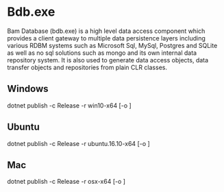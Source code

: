 ﻿# Bdb.exe

Bam Database (bdb.exe) is a high level data access component which provides a client gateway to multiple data persistence layers including various RDBM systems such as Microsoft Sql, MySql, Postgres and SQLite as well as no sql solutions such as mongo and its own internal data repository system.  It is also used to generate data access objects, data transfer objects and repositories from plain CLR classes.

## Windows
dotnet publish -c Release -r win10-x64 [-o <outputpath>]

## Ubuntu
dotnet publish -c Release -r ubuntu.16.10-x64 [-o <outputpath>]

## Mac
dotnet publish -c Release -r osx-x64 [-o <outputpath>]
